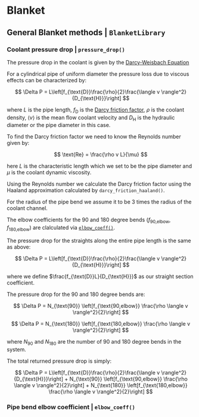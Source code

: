 # Blanket

## General Blanket methods | `BlanketLibrary`

### Coolant pressure drop | `pressure_drop()`

The pressure drop in the coolant is given by the [Darcy-Weisbach Equation](https://en.wikipedia.org/wiki/Darcy%E2%80%93Weisbach_equation)

For a cylindrical pipe of uniform diameter the pressure loss due to viscous effects can be characterized by:

$$
\Delta P = L\left[f_{\text{D}}\frac{\rho}{2}\frac{\langle v \rangle^2}{D_{\text{H}}}\right]
$$

where $L$ is the pipe length, $f_{\text{D}}$ is the [Darcy friction factor](https://en.wikipedia.org/wiki/Darcy_friction_factor_formulae), $\rho$ is the coolant density, $\langle v \rangle$ is the mean flow coolant velocity and $D_{\text{H}}$ is the hydraulic diameter or the pipe diameter in this case.

To find the Darcy friction factor we need to know the Reynolds number given by:

$$
\text{Re} = \frac{\rho v L}{\mu}
$$

here $L$ is the characteristic length which we set to be the pipe diameter and $\mu$ is the coolant dynamic viscosity.

Using the Reynolds number we calculate the Darcy friction factor using the Haaland approximation calculated by `darcy_friction_haaland()`.

For the radius of the pipe bend we assume it to be 3 times the radius of the coolant channel.

The elbow coefficients for the 90 and 180 degree bends $\left(f_{\text{90,elbow}}, f_{\text{180,elbow}}\right)$ are clalculated via [`elbow_coeff()`](#pipe-bend-elbow-coefficient--elbow_coeff).

The pressure drop for the straights along the entire pipe length is the same as above:

$$
\Delta P = L\left[f_{\text{D}}\frac{\rho}{2}\frac{\langle v \rangle^2}{D_{\text{H}}}\right]
$$

where we define $\frac{f_{\text{D}}L}{D_{\text{H}}}$ as our straight section coefficient.

The pressure drop for the 90 and 180 degree bends are:

$$
\Delta P = N_{\text{90}} \left[f_{\text{90,elbow}} \frac{\rho \langle v \rangle^2}{2}\right]
$$

$$
\Delta P = N_{\text{180}} \left[f_{\text{180,elbow}} \frac{\rho \langle v \rangle^2}{2}\right]
$$

where $N_{\text{90}}$ and $N_{\text{180}}$ are the number of 90 and 180 degree bends in the system.

The total returned pressure drop is simply:

$$
\Delta P = L\left[f_{\text{D}}\frac{\rho}{2}\frac{\langle v \rangle^2}{D_{\text{H}}}\right] + N_{\text{90}} \left[f_{\text{90,elbow}} \frac{\rho \langle v \rangle^2}{2}\right] + N_{\text{180}} \left[f_{\text{180,elbow}} \frac{\rho \langle v \rangle^2}{2}\right]
$$


### Pipe bend elbow coefficient | `elbow_coeff()`